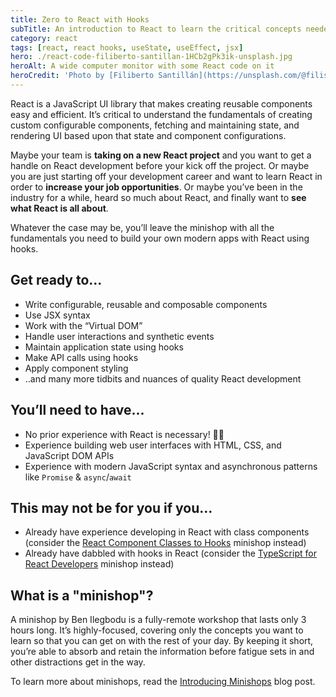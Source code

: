 ```yaml
---
title: Zero to React with Hooks
subTitle: An introduction to React to learn the critical concepts needed for building modern React applications using hooks
category: react
tags: [react, react hooks, useState, useEffect, jsx]
hero: ./react-code-filiberto-santillan-1HCb2gPk3ik-unsplash.jpg
heroAlt: A wide computer monitor with some React code on it
heroCredit: 'Photo by [Filiberto Santillán](https://unsplash.com/@filisantillan)'
---
```


React is a JavaScript UI library that makes creating reusable components easy and efficient. It’s critical to understand the fundamentals of creating custom configurable components, fetching and maintaining state, and rendering UI based upon that state and component configurations.

Maybe your team is **taking on a new React project** and you want to get a handle on React development before your kick off the project. Or maybe you are just starting off your development career and want to learn React in order to **increase your job opportunities**. Or maybe you’ve been in the industry for a while, heard so much about React, and finally want to **see what React is all about**.

Whatever the case may be, you’ll leave the minishop with all the fundamentals you need to build your own modern apps with React using hooks.

## Get ready to...

- Write configurable, reusable and composable components
- Use JSX syntax
- Work with the “Virtual DOM”
- Handle user interactions and synthetic events
- Maintain application state using hooks
- Make API calls using hooks
- Apply component styling
- ..and many more tidbits and nuances of quality React development

## You’ll need to have...

- No prior experience with React is necessary! 🙌🏾
- Experience building web user interfaces with HTML, CSS, and JavaScript DOM APIs
- Experience with modern JavaScript syntax and asynchronous patterns like `Promise` & `async`/`await`

## This may not be for you if you...

- Already have experience developing in React with class components (consider the [React Component Classes to Hooks]() minishop instead)
- Already have dabbled with hooks in React (consider the [TypeScript for React Developers](/minishops/typescript-for-react-developers/) minishop instead)

## What is a "minishop"?

A minishop by Ben Ilegbodu is a fully-remote workshop that lasts only 3 hours long. It’s highly-focused, covering only the concepts you want to learn so that you can get on with the rest of your day. By keeping it short, you’re able to absorb and retain the information before fatigue sets in and other distractions get in the way.

To learn more about minishops, read the [Introducing Minishops]() blog post.
